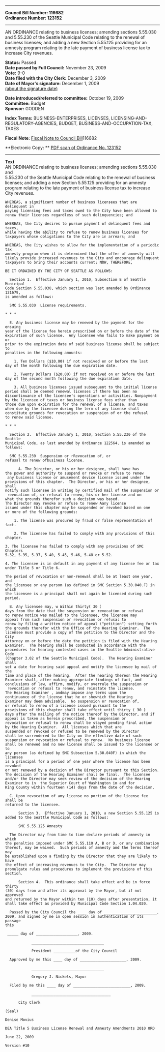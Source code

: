 * * * * *  
  
**Council Bill Number: [](#h0)[](#h2)116682**   
**Ordinance Number: 123152**  
  
* * * * *  
  
AN ORDINANCE relating to business licenses; amending sections 5.55.030 and 5.55.230 of the Seattle Municipal Code relating to the renewal of business licenses; and adding a new Section 5.55.125 providing for an amnesty program relating to the late payment of business license tax to increase City revenues.  
  
**Status:** Passed   
**Date passed by Full Council:** November 23, 2009   
**Vote:** 9-0   
**Date filed with the City Clerk:** December 3, 2009   
**Date of Mayor's signature:** December 1, 2009   
[(about the signature date)](/~public/approvaldate.htm)   
  
  
**Date introduced/referred to committee:** October 19, 2009   
**Committee:** Budget   
**Sponsor:** GODDEN   
  
**Index Terms:** BUSINESS-ENTERPRISES, LICENSES, LICENSING-AND-REGULATORY-AGENCIES, BUDGET, BUSINESS-AND-OCCUPATION-TAX, TAXES  
  
**Fiscal Note:** [Fiscal Note to Council Bill](http://clerk.seattle.gov/~public/fnote/116682.htm)[](#h1)[](#h3)116682  
  
**Electronic Copy: ** [PDF scan of Ordinance No. 123152](/~archives/Ordinances/Ord_123152.pdf)  
  
* * * * *  
  
**Text**  
    AN ORDINANCE relating to business licenses; amending sections 5.55.030 and  
    5.55.230 of the Seattle Municipal Code relating to the renewal of business  
    licenses; and adding a new Section 5.55.125 providing for an amnesty  
    program relating to the late payment of business license tax to increase  
    City revenues.  
  
    WHEREAS, a significant number of business licensees that are delinquent in  
    paying licensing fees and taxes owed to the City have been allowed to  
    renew their licenses regardless of such delinquencies; and  
  
    WHEREAS, the City desires to pursue payment of delinquent fees and taxes,  
    while having the ability to refuse to renew business licenses for  
    taxpayers whose obligations to the City are in arrears; and  
  
    WHEREAS, the City wishes to allow for the implementation of a periodic tax  
    amnesty program when it is determined that the offer of amnesty will  
    likely provide increased revenues to the City and encourage delinquent  
    taxpayers to bring their accounts current; NOW, THEREFORE,  
  
    BE IT ORDAINED BY THE CITY OF SEATTLE AS FOLLOWS:  
  
      Section 1.  Effective January 1, 2010, Subsection E of Seattle Municipal  
    Code Section 5.55.030, which section was last amended by Ordinance 121679,  
    is amended as follows:  
  
      SMC 5.55.030  License requirements.  
  
    * * *  
  
      E. Any business license may be renewed by the payment for the ensuing  
    year of the license fee herein prescribed on or before the date of the  
    expiration of such license.  Any licensee who fails to make payment on or  
    prior to the expiration date of said business license shall be subject to  
    penalties in the following amounts:  
  
        1. Ten Dollars ($10.00) if not received on or before the last  
    day of the month following the due expiration date.  
  
        2. Twenty Dollars ($20.00) if not received on or before the last  
    day of the second month following the due expiration date.  
  
        3. All business licenses issued subsequent to the initial license  
    period shall be deemed renewal licenses if there has been no  
    discontinuance of the licensee's operations or activities. Nonpayment   
    by the licensee of taxes or business license fees other than  
    those due upon expiration for the renewal of a license, and taxes  
    when due by the licensee during the term of any license shall  
    constitute grounds for revocation or suspension of or the refusal  
    to renew said license.  
  
    * * *  
  
      Section 2.  Effective January 1, 2010, Section 5.55.230 of the Seattle  
    Municipal Code, as last amended by Ordinance 122564, is amended as  
    follows:  
  
      SMC 5.55.230  Suspension or rRevocation of, or  
    refusal to renew ofbusiness license.  
  
          A. The Director, or his or her designee, shall have has  
    the power and authority to suspend or revoke or refuse to renew  
     any business license or amusement device license issued under the  
    provisions of this chapter.  The Director, or his or her designee, shall  
    notify such licensee in writing by certified mail of the suspension or  
     revocation of, or refusal to renew, his or her license and on  
    what the grounds therefor such a decision was based.  
    The Director may revoke or refuse to renew Aany license  
    issued under this chapter may be suspended or revoked based on one  
    or more of the following grounds:  
  
        1. The license was procured by fraud or false representation of fact.  
  
        2. The licensee has failed to comply with any provisions of this  
    chapter.  
  
    3. The licensee has failed to comply with any provisions of SMC Chapters  
    5.32, 5.35, 5.37, 5.40, 5.45, 5.46, 5.48 or 5.52.  
  
    4. The licensee is in default in any payment of any license fee or tax  
    under Title 5 or Title 6.  
  
    The period of revocation or non-renewal shall be at least one year, and  
    the licensee or any person (as defined in SMC Section 5.30.040.F) in which  
    the licensee is a principal shall not again be licensed during such  
    period.  
  
      B. Any licensee may, w Within thirty( 30 )  
    days from the date that the suspension or revocation or refusal  
    to renew notice was mailed to the licensee, the licensee may  
    appeal from such suspension or revocation or refusal to  
    renew by filing a written notice of appeal ("petition") setting forth  
    the grounds therefor with the Office of the Hearing Examiner.  The  
    licensee must provide a copy of the petition to the Director and the City  
    Attorney on or before the date the petition is filed with the Hearing  
    Examiner.  The hearing shall be conducted in accordance with the  
    procedures for hearing contested cases in the Seattle Administrative Code  
    (Chapter 3.02 of the Seattle Municipal Code).  The Hearing Examiner shall  
    set a date for hearing said appeal and notify the licensee by mail of the  
    time and place of the hearing.  After the hearing thereon the Hearing  
    Examiner shall, after making appropriate findings of fact, and  
    conclusions of law, affirm, modify, or overrule the suspension or  
     revocation or refusal to renew, and reinstate the license.  
    The Hearing Examiner , andmay impose any terms upon the  
    continuance of the license that he or shewhich the Hearing  
    Examiner may deem advisable.  No suspension or revocation of,  
    or refusal to renew of a license issued pursuant to the  
    provisions of this chapter shall take effect until thirty ( 30 )  
    days after the mailing of the notice thereof by the Director, and if  
    appeal is taken as herein prescribed, the suspension or  
    revocation or refusal to renew shall be stayed pending final action  
    by the Hearing Examiner.  All licenses which that are   
    suspended or revoked or refused to be renewed by the Director  
    shall be surrendered to the City on the effective date of such   
    suspension or revocation or refusal to renew.  No business license  
    shall be renewed and no new license shall be issued to the licensee or to  
    any person (as defined by SMC Subsection 5.30.040F) in which the licensee  
    is a principal for a period of one year where the license has been revoked  
    or not renewed by a decision of the Director pursuant to this Section.  
    The decision of the Hearing Examiner shall be final.  The licensee  
    and/or the Director may seek review of the decision of the Hearing  
    Examiner to in  the Superior Court of Washington in and for  
    King County within fourteen (14) days from the date of the decision.  
  
      C. Upon revocation of any license no portion of the license fee shall be  
    returned to the licensee.  
  
          Section 3.  Effective January 1, 2010, a new Section 5.55.125 is  
    added to the Seattle Municipal Code as follows:  
  
          SMC 5.55.125 Amnesty  
  
      The Director may from time to time declare periods of amnesty in which  
    the penalties imposed under SMC 5.55.110 A, B or D, or any combination  
    thereof, may be waived.  Such periods of amnesty and the terms thereof may  
    be established upon a finding by the Director that they are likely to have  
    the effect of increasing revenues to the City.  The Director may  
    promulgate rules and procedures to implement the provisions of this  
    section.  
  
          Section 4.  This ordinance shall take effect and be in force thirty  
    (30) days from and after its approval by the Mayor, but if not approved  
    and returned by the Mayor within ten (10) days after presentation, it  
    shall take effect as provided by Municipal Code Section 1.04.020.  
  
      Passed by the City Council the ____ day of ________________________,  
    2009, and signed by me in open session in authentication of its passage  
    this  
  
     _____ day of ___________________, 2009.  
  
                _________________________________  
  
                President __________of the City Council  
  
      Approved by me this ____ day of _____________________, 2009.  
  
                _________________________________  
  
                Gregory J. Nickels, Mayor  
  
      Filed by me this ____ day of __________________________, 2009.  
  
                ____________________________________  
  
          City Clerk  
  
    (Seal)  
  
    Denise Movius  
  
    DEA Title 5 Business License Renewal and Amnesty Amendments 2010 ORD  
  
    June 22, 2009  
  
    Version #10  
